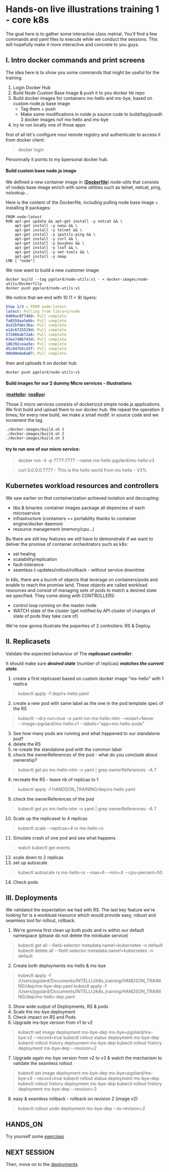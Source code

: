 # Hands-on live illustrations training 1 - core k8s

The goal here is to gather some interactive class metrial.
You'll find a few commands and yaml files to execute while we conduct the sessions.
This will hopefully make it more interactive and concrete to you guys.

## I. Intro docker commands and print screens

The idea here is to show you some commands that might be useful for the training.

1. Login Docker Hub
2. Build Node Custom Base Image & push it to you docker hb repo
3. Build docker images for containers ms-hello and ms-bye, based on custom node.js base image
   * Tag them + push
   * Make some modifications in noide js source code to build/tag/pusdh 3 docker images nof ms-hello and ms-bye
4. try to run locally one of those apps

first of all let's configure nour remote registry and authenticate to access it from docker client:

> docker login

Personnally it points to my bpersonal docker hub.

#### Build custom base node.js image

We defined a new container image in (**[Dockerfile](../DOCKER_BASICS/docker-images/2-DEPLOYMENTS/node-app/svc-section/node-utils/Dockerfile)**) node-utils that consists of nodejs base image enrich with some utilities such as telnet, netcat, ping, nslookup...

Here is the content of the Dockerfile, including pulling node base image + installing 9 packages:

```
FROM node:latest
RUN apt-get update && apt-get install -y netcat && \
    apt-get install -y nano && \
    apt-get install -y telnet && \
    apt-get install -y iputils-ping && \
    apt-get install -y curl && \
    apt-get install -y busybox && \
    apt-get install -y lsof && \
    apt-get install -y net-tools && \
    apt-get install -y nmap
CMD [ "node"]
```

We now want to build a new customer image:

```
docker build --tag pgolard/node-utils:v1 - < docker-images/node-utils/Dockerfile
docker push pgolard/node-utils:v1
```

We notice that we end with 10 (1 + 9) layers:

```yaml
Step 1/3 : FROM node:latest
latest: Pulling from library/node
0400ac8f7460: Pull complete
fa8559aa5ebb: Pull complete
da32bfbbc3ba: Pull complete
e1dc6725529d: Pull complete
572866ab72a6: Pull complete
63ee7d0b743d: Pull complete
186392ceaa5e: Pull complete
d5c847b5cd3f: Pull complete
98b00e0a6a07: Pull complete
```

then and uploads it on docker hub

```
docker push pgolard/node-utils:v1
```

#### Build images for our 2 dummy Micro services - illustrations

(**[msHello](../DOCKER_BASICS/docker-images/2-DEPLOYMENTS/node-app/svc-section/node-app/msHello)**)
(**[msBye](../DOCKER_BASICS/docker-images/2-DEPLOYMENTS/node-app/svc-section/node-app/msBye)**)

Those 2 micro services consists of dockerizzd simple node.js applications.
We first build and upload them to our docker hub.
We repeat the operation 3 times; for every new build, we make a small modif. in source code and we increment the tag.

```
./docker-images/build.sh 1
./docker-images/build.sh 2
./docker-images/build.sh 3
```

#### try to run one of our micro service:

> docker run -it -p 7777:7777 --name ms-hello pgolard/ms-hello:v3

> curl 0.0.0.0:7777 - This is the hello world from ms hello - V3%


## Kubernetes workload resources and controllers

We saw earlier on that containerization achieved isolation and decoupling:
- libs & binaries: container images package all depencies of each microservice
- infrastructure (containers == portability thanks to container engine/docker daemon)
- resource management (memory/cpu...)

Bu there are still key features we still have to demonstrate if we want to deliver the promise of container orchestrators such as k8s:
- sel healing
- scalability/replication
- fault-tolerance
- seamless t-updates/rollout/rollback - without service downtime

In k8s, there are a bucnh of objects that leverage on containers/pods and enable to reach the promise land.
These objects are called workload resources and consist of managing sets of pods to match a desired state we specified.
They come along with CONTROLLERS:
- control loop running on the master node
- WATCH state of the cluster (get notified by API cluster of changes of state of pods they take care of)

We're now gonna illustrate the poperties of 2 controllers: RS & Deploy.

## II. Replicasets

Validate the expected behaviour of The ***replicaset controller***.

It should make sure ***desired state*** (number of replicas) ***matches the current state***.

1. create a first replicaset based on custom docker image "ms-hello" with 1 replica

> kubectl apply -f dep/rs-hello.yaml

2. create a new pod with same label as the one in the pod template spec of the RS

> kubectl --dry-run=true -o yaml run ms-hello-ntm --restart=Never \
> --image=pgolard/ms-hello:v1 --labels="app=ms-hello-pods"

3. See how many pods are running and what happened to our standalone pod?
4. delete the RS
5. re-create the standalone pod with the common label
6. check the ownerReferences of the pod - what do you conclude about ownership?

>  kubectl get po ms-hello-ntm -o yaml | grep  ownerReferences: -A 7

8. recreate the RS - leave nb of replicas to 1

> kubectl apply -f HANDSON_TRAINING/dep/rs-hello.yaml

9. check the ownerReferences of the pod

>  kubectl get po ms-hello-ntm -o yaml | grep  ownerReferences: -A 7

10. Scale up the replicaset to 4 replicas

> kubectl scale --replicas=4 rs ms-hello-rs

11. Simulate crash of one pod and see what happens

> watch kubectl get events

12. scale down to 2 replicas
13. set up autoscale

> kubectl autoscale rs ms-hello-rs --max=6 --min=4 --cpu-percent=50

14. Check pods




## III. Deployments

We validated the expectation we had with RS. The last key feature we're looking for is a workload resource which would provide easy, robust and seamless tool for rollout, rollback.

1. We're gonnna first clean up both pods and rs within our default namespace (please do not delete the minikube service)

> kubectl get all --field-selector metadata.name!=kubernetes -n default
> kubectl delete all --field-selector metadata.name!=kubernetes -n default

2. Create both deployments ms-hello & ms-bye

> kubectl apply -f /Users/pgolard/Documents/INTELLIJ/k8s_training/HANDSON_TRAINING/dep/ms-bye-dep.yaml
> kubectl apply -f /Users/pgolard/Documents/INTELLIJ/k8s_training/HANDSON_TRAINING/dep/ms-hello-dep.yaml

3. Show wide output of Deployments, RS & pods
4. Scale the ms-bye deployment
5. Check impact on RS and Pods
6. Upgrade ms-bye version from v1 to v2

> kubectl set image deployment ms-bye-dep ms-bye=pgolard/ms-bye:v2 --record=true
> kubectl rollout status deployment ms-bye-dep
> kubectl rollout history deployment ms-bye-dep
> kubectl rollout history deployment ms-bye-dep --revision=2

7. Upgrade again ms-bye version from v2 to v3 & watch the mechanism to validate the seamless rollout

> kubectl set image deployment ms-bye-dep ms-bye=pgolard/ms-bye:v3 --record=true
> kubectl rollout status deployment ms-bye-dep
> kubectl rollout history deployment ms-bye-dep
> kubectl rollout history deployment ms-bye-dep --revision=3

8. easy & seamless rollback - rollback on revision 2 (image v2)


> kubectl rollout undo deployment ms-bye-dep --to-revision=2

## HANDS_ON

Try yourself some [exercises](./deployments_exos.md)

## NEXT SESSION

Then, move on to the [deployments](../2-DEPLOYMENTS/deployments.md)
